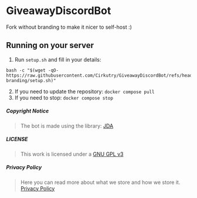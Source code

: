# GiveawayDiscordBot

Fork without branding to make it nicer to self-host :)

## Running on your server

1. Run `setup.sh` and fill in your details:
```
bash -c "$(wget -qO- https://raw.githubusercontent.com/Cirkutry/GiveawayDiscordBot/refs/heads/remove-branding/setup.sh)"
```
2. If you need to update the repository: `docker compose pull`
3. If you need to stop: `docker compose stop`

##### Copyright Notice
> The bot is made using the library: [JDA](https://github.com/DV8FromTheWorld/JDA)

##### LICENSE
> This work is licensed under a [GNU GPL v3](https://www.gnu.org/licenses/gpl-3.0.en.html)

##### Privacy Policy
> Here you can read more about what we store and how we store it. [Privacy Policy](https://github.com/megoRU/GiveawayDiscordBot/tree/main/.github/privacy.md)
